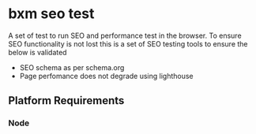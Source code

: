 # bxm seo test

A set of test to run SEO and performance test in the browser.
To ensure SEO functionality is not lost this is a set of SEO testing tools to ensure the below is validated

* SEO schema as per schema.org
* Page perfomance does not degrade using lighthouse

## Platform Requirements

### Node
